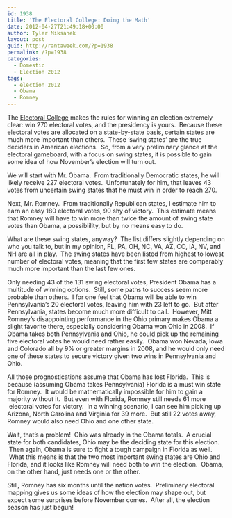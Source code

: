 ```yaml
---
id: 1938
title: 'The Electoral College: Doing the Math'
date: 2012-04-27T21:49:18+00:00
author: Tyler Miksanek
layout: post
guid: http://rantaweek.com/?p=1938
permalink: /?p=1938
categories:
  - Domestic
  - Election 2012
tags:
  - election 2012
  - Obama
  - Romney
---
```

The [Electoral College](http://rantaweek.com/electoral-garbage/ "Electoral Garbage- October 24, 2011") makes the rules for winning an election extremely clear: win 270 electoral votes, and the presidency is yours.  Because these electoral votes are allocated on a state-by-state basis, certain states are much more important than others.  These &#8216;swing states&#8217; are the true deciders in American elections.  So, from a very preliminary glance at the electoral gameboard, with a focus on swing states, it is possible to gain some idea of how November&#8217;s election will turn out.

We will start with Mr. Obama.  From traditionally Democratic states, he will likely receive 227 electoral votes.  Unfortunately for him, that leaves 43 votes from uncertain swing states that he must win in order to reach 270.

Next, Mr. Romney.  From traditionally Republican states, I estimate him to earn an easy 180 electoral votes, 90 shy of victory.  This estimate means that Romney will have to win more than twice the amount of swing state votes than Obama, a possiblility, but by no means easy to do.

What are these swing states, anyway?  The list differs slightly depending on who you talk to, but in my opinion, FL, PA, OH, NC, VA, AZ, CO, IA, NV, and NH are all in play.  The swing states have been listed from highest to lowest number of electoral votes, meaning that the first few states are comparably much more important than the last few ones.

Only needing 43 of the 131 swing electoral votes, President Obama has a multitude of winning options.  Still, some paths to success seem more probable than others.  I for one feel that Obama will be able to win Pennsylvania&#8217;s 20 electoral votes, leaving him with 23 left to go.  But after Pennsylvania, states become much more difficult to call.  However, Mitt Romney&#8217;s disappointing performance in the Ohio primary makes Obama a slight favorite there, especially considering Obama won Ohio in 2008.  If Obama takes both Pennsylvania and Ohio, he could pick up the remaining five electoral votes he would need rather easily.  Obama won Nevada, Iowa and Colorado all by 9% or greater margins in 2008, and he would only need one of these states to secure victory given two wins in Pennsylvania and Ohio.

All those prognostications assume that Obama has lost Florida.  This is because (assuming Obama takes Pennsylvania) Florida is a must win state for Romney.  It would be mathematically impossible for him to gain a majority without it.  But even with Florida, Romney still needs 61 more  electoral votes for victory.  In a winning scenario, I can see him picking up Arizona, North Carolina and Virginia for 39 more.  But still 22 votes away, Romney would also need Ohio and one other state.

Wait, that&#8217;s a problem!  Ohio was already in the Obama totals.  A crucial state for both candidates, Ohio may be the deciding state for this election.  Then again, Obama is sure to fight a tough campaign in Florida as well.  What this means is that the two most important swing states are Ohio and Florida, and it looks like Romney will need both to win the election.  Obama, on the other hand, just needs one or the other.

Still, Romney has six months until the nation votes.  Preliminary electoral mapping gives us some ideas of how the election may shape out, but expect some surprises before November comes.  After all, the election season has just begun!

&nbsp;